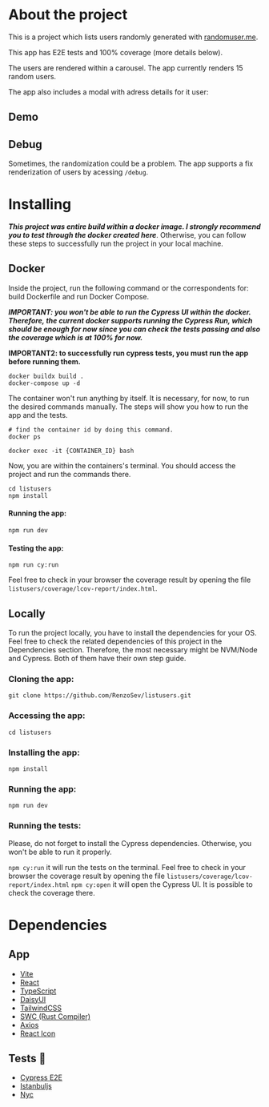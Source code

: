 # About the project
This is a project which lists users randomly generated with [randomuser.me](https://randomuser.me/documentation).

This app has E2E tests and 100% coverage (more details below).

The users are rendered within a carousel. The app currently renders 15 random users.

The app also includes a modal with adress details for it user:

## Demo

## Debug
Sometimes, the randomization could be a problem. The app supports a fix renderization of users by acessing `/debug`.

# Installing

_**This project was entire build within a docker image. I strongly recommend you to test through the docker created here**_. Otherwise, you can follow these steps to successfully run the project in your local machine.

## Docker
Inside the project, run the following command or the correspondents for: build Dockerfile and run Docker Compose.

***IMPORTANT: you won't be able to run the Cypress UI within the docker. Therefore, the current docker supports running the Cypress Run, which should be enough for now since you can check the tests passing and also the coverage which is at 100% for now.***

**IMPORTANT2: to successfully run cypress tests, you must run the app before running them.**

```
docker buildx build .
docker-compose up -d
```

The container won't run anything by itself. It is necessary, for now, to run the desired commands manually. The steps will show you how to run the app and the tests.

```
# find the container id by doing this command.
docker ps
```

```
docker exec -it {CONTAINER_ID} bash
```

Now, you are within the containers's terminal. You should access the project and run the commands there.

```
cd listusers
npm install
```

#### Running the app:
```
npm run dev
```

#### Testing the app:
```
npm run cy:run
```

Feel free to check in your browser the coverage result by opening the file `listusers/coverage/lcov-report/index.html`.

## Locally
To run the project locally, you have to install the dependencies for your OS. Feel free to check the related dependencies of this project in the Dependencies section. Therefore, the most necessary might be NVM/Node and Cypress. Both of them have their own step guide.

### Cloning the app:
`git clone https://github.com/RenzoSev/listusers.git`

### Accessing the app:
`cd listusers`

### Installing the app:
`npm install`

### Running the app:
`npm run dev`

### Running the tests:
Please, do not forget to install the Cypress dependencies. Otherwise, you won't be able to run it properly.

`npm cy:run` it will run the tests on the terminal. Feel free to check in your browser the coverage result by opening the file `listusers/coverage/lcov-report/index.html`
`npm cy:open` it will open the Cypress UI. It is possible to check the coverage there.


# Dependencies
## App
- [Vite](https://vitejs.dev/)
- [React](https://react.dev/)
- [TypeScript](https://www.typescriptlang.org/)
- [DaisyUI](https://daisyui.com/)
- [TailwindCSS](https://tailwindcss.com/)
- [SWC (Rust Compiler)](https://swc.rs/)
- [Axios](https://axios-http.com/ptbr/docs/intro)
- [React Icon](https://react-icons.github.io/react-icons/)

## Tests 🧪
- [Cypress E2E](https://www.cypress.io/)
- [Istanbuljs](https://istanbul.js.org/)
- [Nyc](https://github.com/istanbuljs/nyc)
